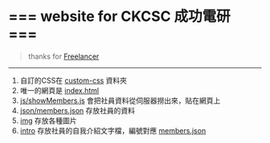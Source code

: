 === website for CKCSC 成功電研 ===
==================================

> thanks for [Freelancer](./THANKS.md)

---

1. 自訂的CSS在 [custom-css](./custom-css) 資料夾  
2. 唯一的網頁是 [index.html](./index.html)  
3. [js/showMembers.js](./js/showMembers.js) 會把社員資料從伺服器撈出來，貼在網頁上  
4. [json/members.json](./json/members.json) 存放社員的資料  
5. [img](./img) 存放各種圖片  
6. [intro](./intro) 存放社員的自我介紹文字檔，編號對應 [members.json](./json/members.json)  
